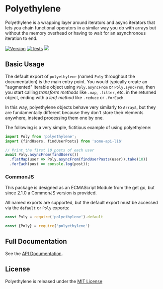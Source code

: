 # Polyethylene

Polyethylene is a wrapping layer around iterators and async iterators that lets you chain
functional operators in a similar way you do with arrays but without the memory overhead or having
to wait for an asynchronous iteration to end.

[![Version](https://img.shields.io/npm/v/polyethylene.svg)](https://www.npmjs.com/package/polyethylene)
[![Tests](https://img.shields.io/github/actions/workflow/status/darkhogg/polyethylene/test.yaml?branch=main)](https://github.com/Darkhogg/polyethylene/actions/workflows/test.yaml?query=branch%3Amain)
[![](https://img.shields.io/github/license/Darkhogg/polyethylene)][license]


## Basic Usage

The default export of `polyethylene` (named `Poly` throughout the documentation) is the main entry point.
You would typically create an "augmented" iterable object using `Poly.asyncFrom` or `Poly.syncFrom`, then you start
calling _transform methods_ like `.map`, `.filter`, etc. in the returned object, ending with a _leaf method_ like
`.reduce` or `.forEach`.

In this way, polyethylene objects behave very similarly to `Array`s, but they are fundamentally different because they
don't store their elements anywhere, instead processing them one by one.

The following is a very simple, fictitious example of using polyethylene:


```typescript
import Poly from 'polyethylene';
import {findUsers, findUserPosts} from 'some-api-lib'

// Print the first 10 posts of each user
await Poly.asyncFrom(findUsers())
  .flatMap(user => Poly.asyncFrom(findUserPosts(user)).take(10))
  .forEach(post => console.log(post));
```

### CommonJS

This package is designed as an ECMAScript Module from the get go, but since 2.1.0 a CommonJS version is provided.

All named exports are supported, but the default export must be accessed via the `default` or `Poly` exports:

```javascript
const Poly = require('polyethylene').default
```
```javascript
const {Poly} = require('polyethylene')
```


## Full Documentation

See the [API Documentation](./docs/polyethylene.md).

## License

Polyethylene is released under the [MIT License][license]

  [license]: ./LICENSE
